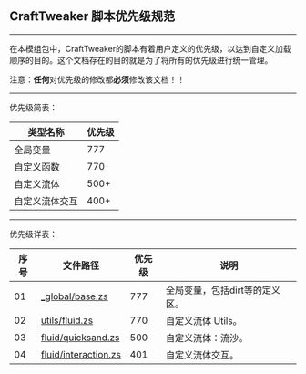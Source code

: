 ## CraftTweaker 脚本优先级规范
---
在本模组包中，CraftTweaker的脚本有着用户定义的优先级，以达到自定义加载顺序的目的。这个文档存在的目的就是为了将所有的优先级进行统一管理。

注意：**任何**对优先级的修改都**必须**修改该文档！！

---
优先级简表：

类型名称|优先级
-|-
全局变量|777
自定义函数|770
自定义流体|500+
自定义流体交互|400+

---
优先级详表：

序号|文件路径|优先级|说明
-|-|-|-
01|[_global/base.zs](_global/base.zs)|777|全局变量，包括dirt等的定义区。
02|[utils/fluid.zs](utils/fluid.zs)|770|自定义流体 Utils。
03|[fluid/quicksand.zs](fluid/quicksand.zs)|500|自定义流体：流沙。
04|[fluid/interaction.zs](fluid/interaction.zs)|401|自定义流体交互。